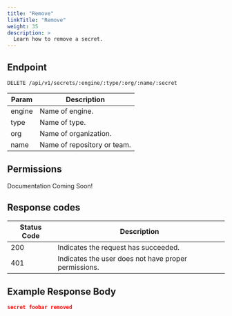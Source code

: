 ```yaml
---
title: "Remove"
linkTitle: "Remove"
weight: 35
description: >
  Learn how to remove a secret.
---
```


## Endpoint

```
DELETE /api/v1/secrets/:engine/:type/:org/:name/:secret
```

| Param | Description |
|---|---|
| engine | Name of engine. |
| type | Name of type. |
| org | Name of organization. |
| name | Name of repository or team. |

## Permissions

Documentation Coming Soon!

## Response codes

| Status Code | Description |
|---|---|
| 200 | Indicates the request has succeeded. |
| 401 | Indicates the user does not have proper permissions. |

## Example Response Body

```json
secret foobar removed
```
